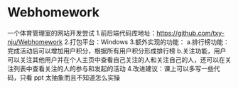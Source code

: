 # Webhomework

一个体育管理室的网站开发尝试 1.前后端代码库地址：https://github.com/txy-nju/Webhomework 2.打包平台：Windows 3.额外实现的功能：
a.排行榜功能：完成活动后可以增加用户积分，根据所有用户积分形成排行榜
b.关注功能，用户可以关注其他用户并在个人主页中查看自己关注的人和关注自己的人，还可以在关注列表中查看关注的人的参与和发起的活动 4.改进建议：课上可以多写一些代码，只看 ppt 太抽象而且不知道怎么实操
